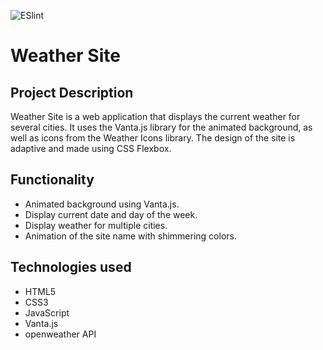 ![ESlint](https://github.com/JustGitHubUserid9292/weather-site/actions/workflows/main.yml/badge.svg)

# Weather Site

## Project Description

Weather Site is a web application that displays the current weather for several cities. It uses the Vanta.js library for the animated background, as well as icons from the Weather Icons library. The design of the site is adaptive and made using CSS Flexbox. 

## Functionality

- Animated background using Vanta.js.
- Display current date and day of the week.
- Display weather for multiple cities.
- Animation of the site name with shimmering colors.

## Technologies used

- HTML5
- CSS3
- JavaScript
- Vanta.js
- openweather API
